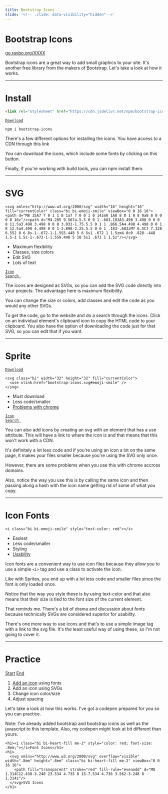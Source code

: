 ```yaml
---
title: Bootstrap Icons
slide: '<!-- .slide: data-visibility="hidden"-->'
---
```


<!-- .slide: data-state="layout-title" class="bg-dark"-->

# Bootstrap Icons

<div class="slide-link"><a href="https://go.raybo.org/XXXX"><i class="fab fa-slideshare"></i> go.raybo.org/XXXX</a></div>

> >

Bootstrap icons are a great way to add small graphics to your site. It's another free library from the makers of Bootstrap. Let's take a look at how it works.

---

# Install

```html
<link rel="stylesheet" href="https://cdn.jsdelivr.net/npm/bootstrap-icons@1.4.1/font/bootstrap-icons.css" />
```

<a href="https://github.com/twbs/bootstrap/releases/download/v5.0.0-beta3/bootstrap-5.0.0-beta3-dist.zip"><code class="code-exciting">Download <i class="bi bi-cloud-download-fill"></i></code></a>

```shdh
npm i bootstrap-icons
```

> >

There's a few different options for installing the icons. You have access to a CDN through this link

You can download the icons, which include some fonts by clicking on this button.

Finally, if you're working with build tools, you can npm install them.

---

# SVG

```
<svg xmlns="http://www.w3.org/2000/svg" width="16" height="16" fill="currentColor" class="bi bi-emoji-smile" viewBox="0 0 16 16"><path d="M8 15A7 7 0 1 1 8 1a7 7 0 0 1 0 14zm0 1A8 8 0 1 0 8 0a8 8 0 0 0 0 16z"/><path d="M4.285 9.567a.5.5 0 0 1 .683.183A3.498 3.498 0 0 0 8 11.5a3.498 3.498 0 0 0 3.032-1.75.5.5 0 1 1 .866.5A4.498 4.498 0 0 1 8 12.5a4.498 4.498 0 0 1-3.898-2.25.5.5 0 0 1 .183-.683zM7 6.5C7 7.328 6.552 8 6 8s-1-.672-1-1.5S5.448 5 6 5s1 .672 1 1.5zm4 0c0 .828-.448 1.5-1 1.5s-1-.672-1-1.5S9.448 5 10 5s1 .672 1 1.5z"/></svg>
```

- Maximum flexibility
- Classes, size colors
- Edit SVG
- <i class="bi bi-emoji-frown"></i> Lots of text

<a href="https://icons.getbootstrap.com/"><code class="code-exciting">Icon Search <i class="bi bi-link-45deg"></i></code></a>

> >

The icons are designed as SVGs, so you can add the SVG code directly into your projects. The advantage here is maximum flexibility.

You can change the size or colors, add classes and edit the code as you would any other SVGs.

To get the code, go to the website and do a search through the icons. Click on an individual element's clipboard icon to copy the HTML code to your clipboard. You also have the option of downloading the code just for that SVG, so you can edit that if you want.

---

# Sprite

<a href="https://github.com/twbs/bootstrap/releases/download/v5.0.0-beta3/bootstrap-5.0.0-beta3-dist.zip"><code class="code-exciting">Download <i class="bi bi-cloud-download-fill"></i></code></a>

```
<svg class="bi" width="32" height="32" fill="currentColor">
  <use xlink:href="bootstrap-icons.svg#emoji-smile" />
</svg>
```

- Must download
- Less code/smaller
- <i class="bi bi-emoji-frown"></i> [Problems with chrome](https://bugs.chromium.org/p/chromium/issues/detail?id=470601)

<a href="https://icons.getbootstrap.com/"><code class="code-exciting">Icon Search <i class="bi bi-link-45deg"></i></code></a>

> >

You can also add icons by creating an svg with an element that has a use attribute. This will have a link to where the icon is and that means that this won't work with a CDN.

It's definitely a lot less code and if you're using an icon a lot on the same page, it makes your files smaller because you're using the SVG only once.

However, there are some problems when you use this with chrome accross domains.

Also, notice the way you use this is by calling the same icon and then passing along a hash with the icon name getting rid of some of what you copy.

---

# Icon Fonts

```
<i class="bi bi-emoji-smile" style="text-color: red"></i>
```

- Easiest
- Less code/smaller
- Styling
- <i class="bi bi-emoji-frown"></i> [Usability](https://bugs.chromium.org/p/chromium/issues/detail?id=470601)

> >

Icon fonts are a convenient way to use icon files because they allow you to use a simple `<i>` tag and use a class to activate the icon.

Like with Sprites, you end up with a lot less code and smaller files since the font is only loaded once.

Notice that the way you style these is by using text-color and that also means that their size is tied to the font size of the current element.

That reminds me. There's a bit of drama and discussion about fonts because technically SVGs are considered superior for usability.

There's one more way to use icons and that's to use a simple image tag with a link to the svg file. It's the least useful way of using these, so I'm not going to cover it.

---

<!-- .slide: data-state="layout-title" data-transition="zoom" class="bg-dark"-->

# Practice

<div class="btn-group mt-3" role="group" aria-label="Basic example">
  <a type="button" class="animate__animated animate__backInLeft btn btn-lg btn-exciting text-white" href="https://codepen.io/planetoftheweb/pen/LYxypOL" target="_blank">Start</a>
  <a type="button" class="animate__animated animate__backInRight animate__slow btn btn-lg btn-primary text-white" href="https://codepen.io/planetoftheweb/pen/yLgbYpL" target="_blank">End</a>
</div>

1. [Add an icon](https://icons.getbootstrap.com/icons/heart-fill/) using fonts
1. Add an icon using SVGs
1. Change icon color/size
1. Adjust spacing

> >

Let's take a look at how this works. I've got a codepen prepared for you so you can practice.

Note: I've already added bootstrap and bootstrap icons as well as the javascript to this template. Also, my codepen might look at bit different than yours.

```
<h1><i class="bi bi-heart-fill me-2" style="color: red; font-size: .8em;"></i>Font Icons</h1>
<h1>
  <svg xmlns="http://www.w3.org/2000/svg" overflow="visible" width=".8em" height=".8em" class="bi bi-heart-fill me-2" viewBox="0 0 16 16">
    <path fill="transparent" stroke="red" fill-rule="evenodd" d="M8 1.314C12.438-3.248 23.534 4.735 8 15-7.534 4.736 3.562-3.248 8 1.314z"/>
  </svg>SVG Icons
</h1>
```
